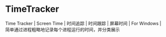 # TimeTracker
Time Tracker | Screen Time | 时间追踪 | 时间跟踪 | 屏幕时间 | For Windows | 简单通过进程粗略地记录每个进程运行的时间，并分类展示

